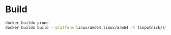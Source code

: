 

# Build

```bash
docker buildx prune
docker buildx build --platform linux/amd64,linux/arm64 -t tinpotnick/stunnel:1.0.0 . --push

```